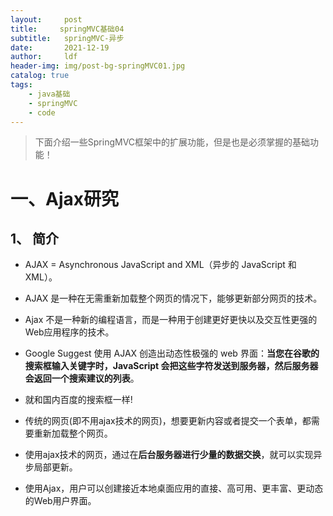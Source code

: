 ```yaml
---
layout:     post
title:     springMVC基础04
subtitle:   springMVC-异步
date:       2021-12-19
author:     ldf
header-img: img/post-bg-springMVC01.jpg
catalog: true
tags:
    - java基础
    - springMVC
    - code
---
```


> 下面介绍一些SpringMVC框架中的扩展功能，但是也是必须掌握的基础功能！

# 一、Ajax研究

## 1、 简介

- AJAX = Asynchronous JavaScript and XML（异步的 JavaScript 和 XML）。
- AJAX 是一种在无需重新加载整个网页的情况下，能够更新部分网页的技术。

- Ajax 不是一种新的编程语言，而是一种用于创建更好更快以及交互性更强的Web应用程序的技术。
- Google Suggest 使用 AJAX 创造出动态性极强的 web 界面：**当您在谷歌的搜索框输入关键字时，JavaScript 会把这些字符发送到服务器，然后服务器会返回一个搜索建议的列表**。
- 就和国内百度的搜索框一样!

- 传统的网页(即不用ajax技术的网页)，想要更新内容或者提交一个表单，都需要重新加载整个网页。

- 使用ajax技术的网页，通过在**后台服务器进行少量的数据交换**，就可以实现异步局部更新。

- 使用Ajax，用户可以创建接近本地桌面应用的直接、高可用、更丰富、更动态的Web用户界面。